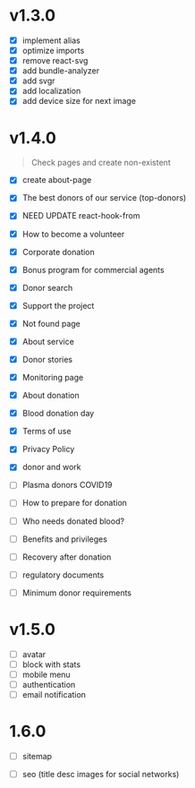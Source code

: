 # v1.3.0

- [x] implement alias
- [x] optimize imports
- [x] remove react-svg
- [x] add bundle-analyzer
- [x] add svgr
- [x] add localization
- [x] add device size for next image

# v1.4.0

> Check pages and create non-existent

- [x] create about-page
- [x] The best donors of our service (top-donors)
- [x] NEED UPDATE react-hook-from
- [x] How to become a volunteer
- [x] Corporate donation
- [x] Bonus program for commercial agents
- [x] Donor search
- [x] Support the project
- [x] Not found page
- [x] About service
- [x] Donor stories
- [x] Monitoring page
- [x] About donation
- [x] Blood donation day
- [x] Terms of use
- [x] Privacy Policy
- [x] donor and work
- [ ] Plasma donors COVID19
- [ ] How to prepare for donation
- [ ] Who needs donated blood?
- [ ] Benefits and privileges
- [ ] Recovery after donation
- [ ] regulatory documents
- [ ] Minimum donor requirements


# v1.5.0
- [ ] avatar
- [ ] block with stats
- [ ] mobile menu
- [ ] authentication
- [ ] email notification

# 1.6.0

- [ ] sitemap 
- [ ] seo (title desc images for social networks)



